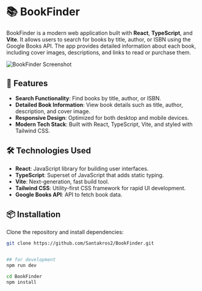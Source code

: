 # 📚 BookFinder

BookFinder is a modern web application built with **React**, **TypeScript**, and **Vite**. It allows users to search for books by title, author, or ISBN using the Google Books API. The app provides detailed information about each book, including cover images, descriptions, and links to read or purchase them.

![BookFinder Screenshot](https://via.placeholder.com/800x400.png?text=BookFinder+App+Screenshot)

## 🚀 Features

- **Search Functionality**: Find books by title, author, or ISBN.
- **Detailed Book Information**: View book details such as title, author, description, and cover image.
- **Responsive Design**: Optimized for both desktop and mobile devices.
- **Modern Tech Stack**: Built with React, TypeScript, Vite, and styled with Tailwind CSS.

## 🛠️ Technologies Used

- **React**: JavaScript library for building user interfaces.
- **TypeScript**: Superset of JavaScript that adds static typing.
- **Vite**: Next-generation, fast build tool.
- **Tailwind CSS**: Utility-first CSS framework for rapid UI development.
- **Google Books API**: API to fetch book data.

## 📦 Installation

Clone the repository and install dependencies:

```bash
git clone https://github.com/Santakros2/BookFinder.git


## for development
npm run dev

cd BookFinder
npm install
